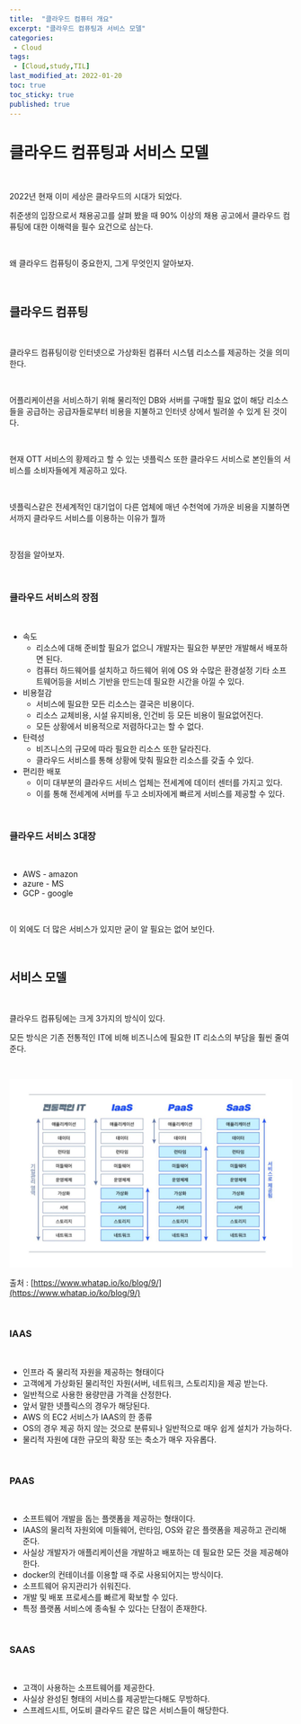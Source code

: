 ```yaml
---
title:  "클라우드 컴퓨터 개요"
excerpt: "클라우드 컴퓨팅과 서비스 모델"
categories:
 - Cloud
tags:
 - [Cloud,study,TIL]
last_modified_at: 2022-01-20
toc: true
toc_sticky: true
published: true
---
```


# 클라우드 컴퓨팅과 서비스 모델

<br>

2022년 현재 이미 세상은 클라우드의 시대가 되었다.

취준생의 입장으로서 채용공고를 살펴 봤을 때 90% 이상의 채용 공고에서 클라우드 컴퓨팅에 대한 이해력을 필수 요건으로 삼는다.

<br>

왜 클라우드 컴퓨팅이 중요한지, 그게 무엇인지 알아보자.

<br>

## 클라우드 컴퓨팅

<br>



클라우드 컴퓨팅이랑 인터넷으로 가상화된 컴퓨터 시스템 리소스를 제공하는 것을 의미한다.

<br>

어플리케이션을 서비스하기 위해 물리적인 DB와 서버를 구매할 필요 없이 해당 리소스들을 공급하는 공급자들로부터 비용을 지불하고 인터넷 상에서 빌려쓸 수 있게 된 것이다.

<br>

현재 OTT 서비스의 황제라고 할 수 있는 넷플릭스 또한 클라우드 서비스로 본인들의 서비스를 소비자들에게 제공하고 있다.

<br>

넷플릭스같은 전세계적인 대기업이 다른 업체에 매년 수천억에 가까운 비용을 지불하면서까지 클라우드 서비스를 이용하는 이유가 뭘까

<br>

장점을 알아보자.


<br>


### 클라우드 서비스의 장점


<br>


- 속도
  - 리소스에 대해 준비할 필요가 없으니 개발자는 필요한 부분만 개발해서 배포하면 된다.
  - 컴퓨터 하드웨어를 설치하고 하드웨어 위에 OS 와 수많은 환경설정 기타 소프트웨어등을 서비스 기반을 만드는데 필요한 시간을 아낄 수 있다.
- 비용절감
  - 서비스에 필요한 모든 리소스는 결국은 비용이다. 
  - 리소스 교체비용, 시설 유지비용, 인건비 등 모든 비용이 필요없어진다.
  - 모든 상황에서 비용적으로 저렴하다고는 할 수 없다.
- 탄력성
  - 비즈니스의 규모에 따라 필요한 리소스 또한 달라진다.
  - 클라우드 서비스를 통해 상황에 맞춰 필요한 리소스를 갖출 수 있다.
- 편리한 배포
  - 이미 대부분의 클라우드 서비스 업체는 전세계에 데이터 센터를 가지고 있다.
  - 이를 통해 전세계에 서버를 두고 소비자에게 빠르게 서비스를 제공할 수 있다.

<br>

### 클라우드 서비스 3대장

<br>

- AWS - amazon
- azure - MS
- GCP - google

<br>

이 외에도 더 많은 서비스가 있지만 굳이 알 필요는 없어 보인다.

<br>

## 서비스 모델

<br>

클라우드 컴퓨팅에는 크게 3가지의 방식이 있다.

모든 방식은 기존 전통적인 IT에 비해 비즈니스에 필요한 IT 리소스의 부담을 훨씬 줄여준다.


<br>
 

![servicemodel](\assets\images\cloud\servicemodel.JPG)

출처 : [https://www.whatap.io/ko/blog/9/](https://www.whatap.io/ko/blog/9/)


<br>




### IAAS

<br>

- 인프라 즉 물리적 자원을 제공하는 형태이다
- 고객에게 가상화된 물리적인 자원(서버, 네트워크, 스토리지)을 제공 받는다.
- 일반적으로 사용한 용량만큼 가격을 산정한다.
- 앞서 말한 넷플릭스의 경우가 해당된다.
- AWS 의 EC2 서비스가 IAAS의 한 종류
- OS의 경우 제공 하지 않는 것으로 분류되나 일반적으로 매우 쉽게 설치가 가능하다.
- 물리적 자원에 대한 규모의 확장 또는 축소가 매우 자유롭다.

<br>

### PAAS

<br>

- 소프트웨어 개발을 돕는 플랫폼을 제공하는 형태이다.
- IAAS의 물리적 자원외에 미들웨어, 런타임, OS와 같은 플랫폼을 제공하고 관리해준다.
- 사실상 개발자가 애플리케이션을 개발하고 배포하는 데 필요한 모든 것을 제공해야 한다.
- docker의 컨테이너를 이용할 때 주로 사용되어지는 방식이다.
- 소프트웨어 유지관리가 쉬워진다.
- 개발 및 배포 프로세스를 빠르게 확보할 수 있다.
- 특정 플랫폼 서비스에 종속될 수 있다는 단점이 존재한다.

<br>

### SAAS

<br>

- 고객이 사용하는 소프트웨어를 제공한다.
- 사실상 완성된 형태의 서비스를 제공받는다해도 무방하다.
- 스프레드시트, 어도비 클라우드 같은 많은 서비스들이 해당한다.